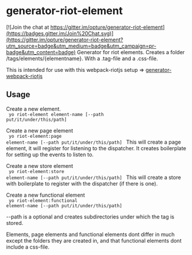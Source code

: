 # generator-riot-element

[![Join the chat at https://gitter.im/opture/generator-riot-element](https://badges.gitter.im/Join%20Chat.svg)](https://gitter.im/opture/generator-riot-element?utm_source=badge&utm_medium=badge&utm_campaign=pr-badge&utm_content=badge)
Generator for riot elements.
Creates a folder /tags/elements/{elementname}. With a .tag-file and a .css-file.

This is intended for use with this webpack-riotjs setup =>
<a href="https://github.com/opture/generator-webpack-riotjs">generator-webpack-riotjs</a>

## Usage
Create a new element.<br>
<code>
yo riot-element element-name [--path put/it/under/this/path]
</code>

Create a new page element<br>
<code>
yo riot-element:page element-name [--path put/it/under/this/path]
</code>
This will create a page element, it will register for listening to the dispatcher.
It creates boilerplate for setting up the events to listen to.

Create a new store element<br>
<code>
yo riot-element:store element-name [--path put/it/under/this/path]
</code>
This will create a store with boilerplate to register with the dispatcher (if there is one).

Create a new functional element<br>
<code>
yo riot-element:functional element-name [--path put/it/under/this/path]
</code>

--path is a optional and creates subdirectories under which the tag is stored.

Elements, page elements and functional elements dont differ in much except the folders they are created in, and that functional elements dont include a css-file.
